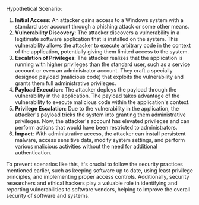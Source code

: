 Hypothetical Scenario:

1. **Initial Access**: An attacker gains access to a Windows system with a standard user account through a phishing attack or some other means.
2. **Vulnerability Discovery**: The attacker discovers a vulnerability in a legitimate software application that is installed on the system. This vulnerability allows the attacker to execute arbitrary code in the context of the application, potentially giving them limited access to the system.
3. **Escalation of Privileges**: The attacker realizes that the application is running with higher privileges than the standard user, such as a service account or even an administrator account. They craft a specially designed payload (malicious code) that exploits the vulnerability and grants them full administrative privileges.
4. **Payload Execution**: The attacker deploys the payload through the vulnerability in the application. The payload takes advantage of the vulnerability to execute malicious code within the application's context.
5. **Privilege Escalation**: Due to the vulnerability in the application, the attacker's payload tricks the system into granting them administrative privileges. Now, the attacker's account has elevated privileges and can perform actions that would have been restricted to administrators.
6. **Impact**: With administrative access, the attacker can install persistent malware, access sensitive data, modify system settings, and perform various malicious activities without the need for additional authentication.

To prevent scenarios like this, it's crucial to follow the security practices mentioned earlier, such as keeping software up to date, using least privilege principles, and implementing proper access controls. Additionally, security researchers and ethical hackers play a valuable role in identifying and reporting vulnerabilities to software vendors, helping to improve the overall security of software and systems.